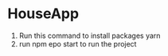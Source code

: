# HouseApp


1) Run this command to install packages  yarn
2) run   npm epo start to run the project

